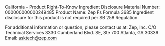  
 
 
California – Product Right-To-Know Ingredient Disclosure 
Material Number: 000000000000249485 
Product Name: Zep Fs Formula 3685 
Ingredient disclosure for this product is not required per SB 258 Regulation. 
 
For additional information or question, please contact us at: 
Zep, Inc. 
C/O Technical Services 
3330 Cumberland Blvd. SE, Ste 700 
Atlanta, GA 30339 
Email: asktech@zep.com 
 
 
 
 
